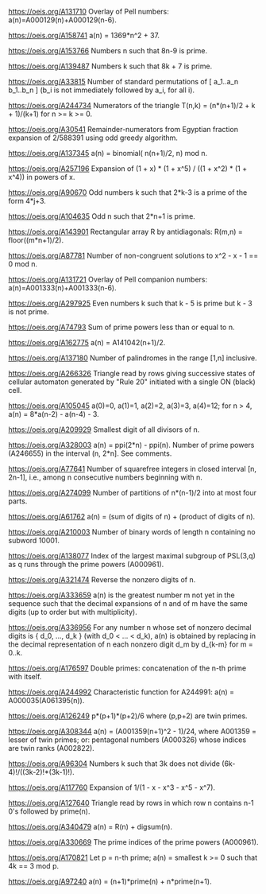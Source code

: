 https://oeis.org/A131710 Overlay of Pell numbers: a(n)=A000129(n)+A000129(n-6).

https://oeis.org/A158741 a(n) = 1369\*n^2 + 37.

https://oeis.org/A153766 Numbers n such that 8n-9 is prime.

https://oeis.org/A139487 Numbers k such that 8k + 7 is prime.

https://oeis.org/A33815 Number of standard permutations of [ a_1..a_n b_1..b_n ] (b_i is not immediately followed by a_i, for all i).

https://oeis.org/A244734 Numerators of the triangle T(n,k) = (n\*(n+1)/2 + k + 1)/(k+1) for n >= k >= 0.

https://oeis.org/A30541 Remainder-numerators from Egyptian fraction expansion of 2/588391 using odd greedy algorithm.

https://oeis.org/A137345 a(n) = binomial( n(n+1)/2, n) mod n.

https://oeis.org/A257196 Expansion of (1 + x) \* (1 + x^5) / ((1 + x^2) \* (1 + x^4)) in powers of x.

https://oeis.org/A90670 Odd numbers k such that 2\*k-3 is a prime of the form 4\*j+3.

https://oeis.org/A104635 Odd n such that 2\*n+1 is prime.

https://oeis.org/A143901 Rectangular array R by antidiagonals: R(m,n) = floor((m\*n+1)/2).

https://oeis.org/A87781 Number of non-congruent solutions to x^2 - x - 1 == 0 mod n.

https://oeis.org/A131721 Overlay of Pell companion numbers: a(n)=A001333(n)+A001333(n-6).

https://oeis.org/A297925 Even numbers k such that k - 5 is prime but k - 3 is not prime.

https://oeis.org/A74793 Sum of prime powers less than or equal to n.

https://oeis.org/A162775 a(n) = A141042(n+1)/2.

https://oeis.org/A137180 Number of palindromes in the range [1,n] inclusive.

https://oeis.org/A266326 Triangle read by rows giving successive states of cellular automaton generated by "Rule 20" initiated with a single ON (black) cell.

https://oeis.org/A105045 a(0)=0, a(1)=1, a(2)=2, a(3)=3, a(4)=12; for n > 4, a(n) = 8\*a(n-2) - a(n-4) - 3.

https://oeis.org/A209929 Smallest digit of all divisors of n.

https://oeis.org/A328003 a(n) = ppi(2\*n) - ppi(n). Number of prime powers (A246655) in the interval (n, 2\*n]. See comments.

https://oeis.org/A77641 Number of squarefree integers in closed interval [n, 2n-1], i.e., among n consecutive numbers beginning with n.

https://oeis.org/A274099 Number of partitions of n\*(n-1)/2 into at most four parts.

https://oeis.org/A61762 a(n) = (sum of digits of n) + (product of digits of n).

https://oeis.org/A210003 Number of binary words of length n containing no subword 10001.

https://oeis.org/A138077 Index of the largest maximal subgroup of PSL(3,q) as q runs through the prime powers (A000961).

https://oeis.org/A321474 Reverse the nonzero digits of n.

https://oeis.org/A333659 a(n) is the greatest number m not yet in the sequence such that the decimal expansions of n and of m have the same digits (up to order but with multiplicity).

https://oeis.org/A336956 For any number n whose set of nonzero decimal digits is { d_0, ..., d_k } (with d_0 < ... < d_k), a(n) is obtained by replacing in the decimal representation of n each nonzero digit d_m by d_{k-m} for m = 0..k.

https://oeis.org/A176597 Double primes: concatenation of the n-th prime with itself.

https://oeis.org/A244992 Characteristic function for A244991: a(n) = A000035(A061395(n)).

https://oeis.org/A126249 p\*(p+1)\*(p+2)/6 where (p,p+2) are twin primes.

https://oeis.org/A308344 a(n) = (A001359(n+1)^2 - 1)/24, where A001359 = lesser of twin primes; or: pentagonal numbers (A000326) whose indices are twin ranks (A002822).

https://oeis.org/A96304 Numbers k such that 3k does not divide (6k-4)!/((3k-2)!\*(3k-1)!).

https://oeis.org/A117760 Expansion of 1/(1 - x - x^3 - x^5 - x^7).

https://oeis.org/A127640 Triangle read by rows in which row n contains n-1 0's followed by prime(n).

https://oeis.org/A340479 a(n) = R(n) + digsum(n).

https://oeis.org/A330669 The prime indices of the prime powers (A000961).

https://oeis.org/A170821 Let p = n-th prime; a(n) = smallest k >= 0 such that 4k == 3 mod p.

https://oeis.org/A97240 a(n) = (n+1)\*prime(n) + n\*prime(n+1).

